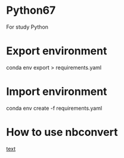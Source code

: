 # Python67
For study Python

# Export environment
conda env export > requirements.yaml

# Import environment
conda env create -f requirements.yaml

# How to use nbconvert
[text](https://nbconvert.readthedocs.io/en/latest/usage.html)